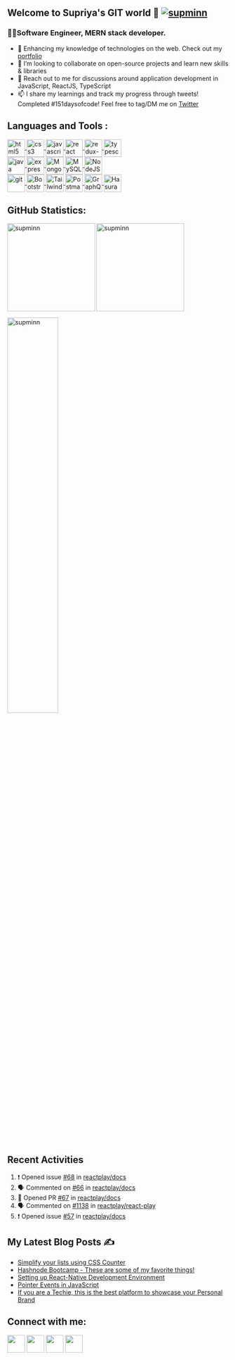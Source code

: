 ## Welcome to Supriya's GIT world 👋 <a href="https://twitter.com/supminn" rel="noopener noreferrer" target="_blank"><img src="https://img.shields.io/twitter/follow/supminn?logo=twitter&style=for-the-badge" alt="supminn" /></a> 

### 👩‍💻Software Engineer, MERN stack developer.

- 🌱 Enhancing my knowledge of technologies on the web. Check out my [portfolio](https://supminn-neog.netlify.app)
- 👯 I’m looking to collaborate on open-source projects and learn new skills & libraries
- 💬 Reach out to me for discussions around application development in JavaScript, ReactJS, TypeScript
- 📫 I share my learnings and track my progress through tweets! Completed #151daysofcode! Feel free to tag/DM me on [Twitter](https://twitter.com/supminn)

## Languages and Tools :

 <a href="https://www.w3.org/html/" target="_blank">
   <img align="center" src="https://www.vectorlogo.zone/logos/w3_html5/w3_html5-icon.svg" alt="html5" width="40" height="40"/> 
  </a>
  
 <a href="https://www.w3schools.com/css/" target="_blank"> 
   <img align="center" src="https://www.vectorlogo.zone/logos/w3_css/w3_css-official.svg" alt="css3" width="40" height="40"/> 
 </a>
 
  <a href="https://developer.mozilla.org/en-US/docs/Web/JavaScript" target="_blank">
   <img align="center" src="https://www.vectorlogo.zone/logos/javascript/javascript-icon.svg" alt="javascript" width="40" height="40"/>
  </a>
  
  <a href="https://reactjs.org/" target="_blank"> 
   <img align="center" src="https://www.vectorlogo.zone/logos/reactjs/reactjs-icon.svg" alt="react" width="40" height="40"/> 
  </a>
  
  <a href="https://redux-toolkit.js.org/" target="_blank"> 
   <img align="center" src="https://img.icons8.com/color/48/000000/redux.png" alt="redux-toolkit" width="40" height="40"/> 
  </a>
  
  <a href="http://typescriptlang.org/" target="_blank"> 
   <img align="center" src="https://www.vectorlogo.zone/logos/typescriptlang/typescriptlang-icon.svg" alt="typescript" width="40" height="40"/> 
  </a>
  
  <br/>
  

  <a href="https://www.java.com/en/" target="_blank">
    <img align="center" src="https://www.vectorlogo.zone/logos/java/java-vertical.svg" alt="java" width="40" height="40"/>
  </a> 

  <a href="https://expressjs.com" target="_blank"> 
    <img align="center" src="https://www.vectorlogo.zone/logos/expressjs/expressjs-icon.svg" alt="express" width="40" height="40"/>
  </a>  
  
  <a href="https://www.mongodb.com/" target="_blank"> 
   <img align="center" src="https://www.vectorlogo.zone/logos/mongodb/mongodb-icon.svg" alt="MongoDB" width="40" height="40"/> 
  </a>
  
  <a href="https://www.mysql.com/" target="_blank"> 
    <img align="center" src="https://www.vectorlogo.zone/logos/mysql/mysql-icon.svg" alt="MySQL" width="40" height="40"/> 
  </a> 
  
  <a href="https://nodejs.org" target="_blank"> 
    <img align="center" src="https://www.vectorlogo.zone/logos/nodejs/nodejs-icon.svg" alt="NodeJS" width="40" height="40"/> 
  </a> 
  
  <br/>
  
  <a href="https://git-scm.com/" target="_blank">
    <img align="center" src="https://www.vectorlogo.zone/logos/git-scm/git-scm-icon.svg" alt="git" width="40" height="40"/> 
  </a> 
  
  <a href="https://getbootstrap.com" target="_blank"> 
   <img align="center" src="https://www.vectorlogo.zone/logos/getbootstrap/getbootstrap-icon.svg" alt="Bootstrap" width="40" height="40"/> 
  </a>
  
  <a href="https://tailwindcss.com/" target="_blank"> 
   <img align="center" src="https://www.vectorlogo.zone/logos/tailwindcss/tailwindcss-icon.svg" alt="Tailwind" width="40" height="40"/> 
  </a>
  
  <a href="https://postman.com" target="_blank">
    <img align="center" src="https://www.vectorlogo.zone/logos/getpostman/getpostman-icon.svg" alt="Postman" width="40" height="40"/>
  </a> 
  
  <a href="https://graphql.org/" target="_blank">
    <img align="center" src="https://www.vectorlogo.zone/logos/graphql/graphql-icon.svg" alt="GraphQL" width="40" height="40"/>
  </a> 
  
   <a href="https://hasura.io/" target="_blank">
    <img align="center" src="https://www.vectorlogo.zone/logos/hasuraio/hasuraio-icon.svg" alt="Hasura" width="40" height="40"/>
  </a> 
  

## GitHub Statistics:
<p>
  <img align="left" src="https://github-readme-stats.vercel.app/api/top-langs/?username=supminn&layout=compact&theme=radical" alt="supminn" height="200"/>
  <img align="center" src="https://github-readme-stats.vercel.app/api?username=supminn&count_private=true&show_icons=true&theme=radical" alt="supminn" height="200"/>
</p>
<p>
<img width="48%" src="https://github-readme-streak-stats.herokuapp.com/?user=supminn&theme=highcontrast&hide_border=true" alt="supminn" />
</p>

<!-- ![GitHub Activity Graph](https://activity-graph.herokuapp.com/graph?username=supminn&theme=dracula&hide_border=true)
![visitors](https://visitor-badge.glitch.me/badge?page_id=supminn.supminn)  -->

## Recent Activities
<!--START_SECTION:activity-->
1. ❗ Opened issue [#68](https://github.com/reactplay/docs/issues/68) in [reactplay/docs](https://github.com/reactplay/docs)
2. 🗣 Commented on [#66](https://github.com/reactplay/docs/issues/66) in [reactplay/docs](https://github.com/reactplay/docs)
3. 💪 Opened PR [#67](https://github.com/reactplay/docs/pull/67) in [reactplay/docs](https://github.com/reactplay/docs)
4. 🗣 Commented on [#1138](https://github.com/reactplay/react-play/issues/1138) in [reactplay/react-play](https://github.com/reactplay/react-play)
5. ❗ Opened issue [#57](https://github.com/reactplay/docs/issues/57) in [reactplay/docs](https://github.com/reactplay/docs)
<!--END_SECTION:activity-->

## My Latest Blog Posts ✍️
<!-- HASHNODE_BLOG:START -->
- [Simplify your lists using CSS Counter](https://supminn.hashnode.dev//introduction-to-css-counters)
- [Hashnode Bootcamp - These are some of my favorite things!](https://supminn.hashnode.dev//my-learnings-from-hashnode-bootcamp)
- [Setting up React-Native Development Environment](https://supminn.hashnode.dev//setting-up-react-native-development-environment)
- [Pointer Events in JavaScript](https://supminn.hashnode.dev//pointer-events-in-javascript)
- [If you are a Techie, this is the best platform to showcase your Personal Brand](https://supminn.hashnode.dev//if-you-are-a-techie-this-is-the-best-platform-to-showcase-your-personal-brand)
<!-- HASHNODE_BLOG:END -->

## Connect with me:

[<img align="center" height="40" src="https://img.icons8.com/fluent/144/000000/twitter.png"/>](https://twitter.com/supminn)
[<img align="center" height="40" src="https://img.icons8.com/color/144/000000/linkedin.png"/>](https://www.linkedin.com/in/supminn)
[<img align="center" height="40" src="https://img.icons8.com/external-flaticons-lineal-color-flat-icons/64/000000/external-blog-communication-media-flaticons-lineal-color-flat-icons.png"/>](https://supminn.hashnode.dev/)
[<img align="center" height="40" src="https://www.vectorlogo.zone/logos/devto/devto-icon.svg"/>](https://dev.to/supminn)

